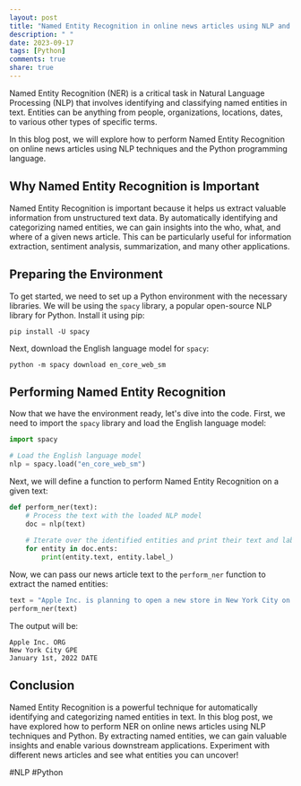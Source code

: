 ```yaml
---
layout: post
title: "Named Entity Recognition in online news articles using NLP and python"
description: " "
date: 2023-09-17
tags: [Python]
comments: true
share: true
---
```


Named Entity Recognition (NER) is a critical task in Natural Language Processing (NLP) that involves identifying and classifying named entities in text. Entities can be anything from people, organizations, locations, dates, to various other types of specific terms.

In this blog post, we will explore how to perform Named Entity Recognition on online news articles using NLP techniques and the Python programming language.

## Why Named Entity Recognition is Important

Named Entity Recognition is important because it helps us extract valuable information from unstructured text data. By automatically identifying and categorizing named entities, we can gain insights into the who, what, and where of a given news article. This can be particularly useful for information extraction, sentiment analysis, summarization, and many other applications.

## Preparing the Environment

To get started, we need to set up a Python environment with the necessary libraries. We will be using the `spacy` library, a popular open-source NLP library for Python. Install it using pip:

```
pip install -U spacy
```

Next, download the English language model for `spacy`:

```
python -m spacy download en_core_web_sm
```

## Performing Named Entity Recognition

Now that we have the environment ready, let's dive into the code. First, we need to import the `spacy` library and load the English language model:

```python
import spacy

# Load the English language model
nlp = spacy.load("en_core_web_sm")
```

Next, we will define a function to perform Named Entity Recognition on a given text:

```python
def perform_ner(text):
    # Process the text with the loaded NLP model
    doc = nlp(text)
    
    # Iterate over the identified entities and print their text and labels
    for entity in doc.ents:
        print(entity.text, entity.label_)
```

Now, we can pass our news article text to the `perform_ner` function to extract the named entities:

```python
text = "Apple Inc. is planning to open a new store in New York City on January 1st, 2022."
perform_ner(text)
```

The output will be:

```
Apple Inc. ORG
New York City GPE
January 1st, 2022 DATE
```

## Conclusion

Named Entity Recognition is a powerful technique for automatically identifying and categorizing named entities in text. In this blog post, we have explored how to perform NER on online news articles using NLP techniques and Python. By extracting named entities, we can gain valuable insights and enable various downstream applications. Experiment with different news articles and see what entities you can uncover!

#NLP #Python